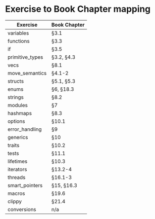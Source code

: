 # Exercise to Book Chapter mapping

| Exercise               | Book Chapter        |
| ---------------------- | ------------------- |
| variables              | §3.1                | 1
| functions              | §3.3                | 1
| if                     | §3.5                | 1
| primitive_types        | §3.2, §4.3          | 1
| vecs                   | §8.1                | 1
| move_semantics         | §4.1-2              | 1
| structs                | §5.1, §5.3          | 1
| enums                  | §6, §18.3           | 1
| strings                | §8.2                | 1
| modules                | §7                  | 1
| hashmaps               | §8.3                | 1
| options                | §10.1               | 1
| error_handling         | §9                  | 1
| generics               | §10                 | 1
| traits                 | §10.2               | 1
| tests                  | §11.1               | 1
| lifetimes              | §10.3               | 1
| iterators              | §13.2-4             |
| threads                | §16.1-3             |
| smart_pointers         | §15, §16.3          |
| macros                 | §19.6               |
| clippy                 | §21.4               |
| conversions            | n/a                 |
